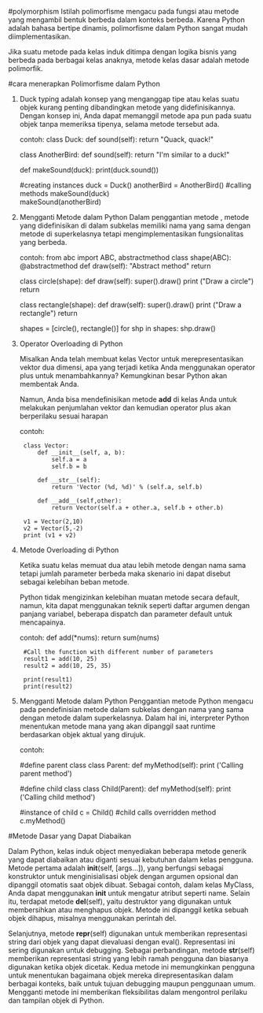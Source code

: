 #polymorphism
Istilah polimorfisme mengacu pada fungsi atau metode yang mengambil bentuk berbeda dalam konteks berbeda. Karena Python adalah bahasa bertipe dinamis, polimorfisme dalam Python sangat mudah diimplementasikan.

Jika suatu metode pada kelas induk ditimpa dengan logika bisnis yang berbeda pada berbagai kelas anaknya, metode kelas dasar adalah metode polimorfik.

#cara menerapkan Polimorfisme dalam Python

1. Duck typing
     adalah konsep yang menganggap tipe atau kelas suatu objek kurang penting dibandingkan metode yang didefinisikannya. Dengan konsep ini, Anda dapat memanggil metode apa pun pada suatu objek tanpa memeriksa tipenya, selama metode tersebut ada.

     contoh:
    class Duck:
        def sound(self):
            return "Quack, quack!"

    class AnotherBird:
        def sound(self):
            return "I'm similar to a duck!"

    def makeSound(duck):
        print(duck.sound())

    #creating instances
    duck = Duck()
    anotherBird = AnotherBird()
    #calling methods
    makeSound(duck)   
    makeSound(anotherBird)

2. Mengganti Metode dalam Python
    Dalam penggantian metode , metode yang didefinisikan di dalam subkelas memiliki nama yang sama dengan metode di superkelasnya tetapi mengimplementasikan fungsionalitas yang berbeda.

    contoh:
    from abc import ABC, abstractmethod
    class shape(ABC):
        @abstractmethod
        def draw(self):
            "Abstract method"
            return

    class circle(shape):
        def draw(self):
            super().draw()
            print ("Draw a circle")
        return

    class rectangle(shape):
        def draw(self):
        super().draw()
        print ("Draw a rectangle")
        return

    shapes = [circle(), rectangle()]
    for shp in shapes:
        shp.draw()

3. Operator Overloading di Python

    Misalkan Anda telah membuat kelas Vector untuk merepresentasikan vektor dua dimensi, apa yang terjadi ketika Anda menggunakan operator plus untuk menambahkannya? Kemungkinan besar Python akan membentak Anda.

    Namun, Anda bisa mendefinisikan metode __add__ di kelas Anda untuk melakukan penjumlahan vektor dan kemudian operator plus akan berperilaku sesuai harapan 

    contoh:

        class Vector:
            def __init__(self, a, b):
                self.a = a
                self.b = b

            def __str__(self):
                return 'Vector (%d, %d)' % (self.a, self.b)
   
            def __add__(self,other):
                return Vector(self.a + other.a, self.b + other.b)

        v1 = Vector(2,10)
        v2 = Vector(5,-2)
        print (v1 + v2)

4. Metode Overloading di Python

    Ketika suatu kelas memuat dua atau lebih metode dengan nama sama tetapi jumlah parameter berbeda maka skenario ini dapat disebut sebagai kelebihan beban metode.

    Python tidak mengizinkan kelebihan muatan metode secara default, namun, kita dapat menggunakan teknik seperti daftar argumen dengan panjang variabel, beberapa dispatch dan parameter default untuk mencapainya.

    contoh:
        def add(*nums):
            return sum(nums)

        #Call the function with different number of parameters
        result1 = add(10, 25)
        result2 = add(10, 25, 35)

        print(result1)  
        print(result2)    

5. Mengganti Metode dalam Python
   Penggantian metode Python mengacu pada pendefinisian metode dalam subkelas dengan nama yang sama dengan metode dalam superkelasnya. Dalam hal ini, interpreter Python menentukan metode mana yang akan dipanggil saat runtime berdasarkan objek aktual yang dirujuk.

   contoh:

    #define parent class
    class Parent: 
        def myMethod(self):
            print ('Calling parent method')

    #define child class
    class Child(Parent): 
        def myMethod(self):
            print ('Calling child method')

    #instance of child
    c = Child() 
    #child calls overridden method
    c.myMethod() 

#Metode Dasar yang Dapat Diabaikan

Dalam Python, kelas induk object menyediakan beberapa metode generik yang dapat diabaikan atau diganti sesuai kebutuhan dalam kelas pengguna. Metode pertama adalah __init__(self, [args...]), yang berfungsi sebagai konstruktor untuk menginisialisasi objek dengan argumen opsional dan dipanggil otomatis saat objek dibuat. Sebagai contoh, dalam kelas MyClass, Anda dapat menggunakan __init__ untuk mengatur atribut seperti name. Selain itu, terdapat metode __del__(self), yaitu destruktor yang digunakan untuk membersihkan atau menghapus objek. Metode ini dipanggil ketika sebuah objek dihapus, misalnya menggunakan perintah del.

Selanjutnya, metode __repr__(self) digunakan untuk memberikan representasi string dari objek yang dapat dievaluasi dengan eval(). Representasi ini sering digunakan untuk debugging. Sebagai perbandingan, metode __str__(self) memberikan representasi string yang lebih ramah pengguna dan biasanya digunakan ketika objek dicetak. Kedua metode ini memungkinkan pengguna untuk menentukan bagaimana objek mereka direpresentasikan dalam berbagai konteks, baik untuk tujuan debugging maupun penggunaan umum. Mengganti metode ini memberikan fleksibilitas dalam mengontrol perilaku dan tampilan objek di Python.
    
